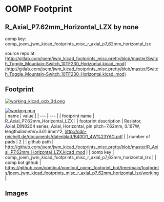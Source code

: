 # OOMP Footprint  
## R_Axial_P7.62mm_Horizontal_LZX  by none  
  
oomp key: oomp_joem_jwm_kicad_footprints_misc_r_axial_p7_62mm_horizontal_lzx  
  
source repo at: [http://gitlab.com/joem/jwm_kicad_footprints_misc.pretty/blob/master/Switch_Toggle_Mountain-Switch_10TF230_Horizontal.kicad_mod](http://gitlab.com/joem/jwm_kicad_footprints_misc.pretty/blob/master/Switch_Toggle_Mountain-Switch_10TF230_Horizontal.kicad_mod)  
## Footprint  
  
[![working_kicad_pcb_3d.png](working_kicad_pcb_3d_600.png)](working_kicad_pcb_3d.png)  
  
[![working.png](working_600.png)](working.png)  
| name | value | 
| --- | --- | 
| footprint name | R_Axial_P7.62mm_Horizontal_LZX | 
| footprint description | Resistor, Axial_DIN0204 series, Axial, Horizontal, pin pitch=7.62mm, 0.167W, length*diameter=3.6*1.6mm^2, http://cdn-reichelt.de/documents/datenblatt/B400/1_4W%23YAG.pdf | 
| number of pads | 2 | 
| github path | http://github.com/joem/jwm_kicad_footprints_misc.pretty/blob/master/R_Axial_P7.62mm_Horizontal_LZX.kicad_mod | 
| oomp key | oomp_joem_jwm_kicad_footprints_misc_r_axial_p7_62mm_horizontal_lzx | 
| oomp bot github | https://github.com/oomlout/oomlout_oomp_footprint_bot/tree/main/footprints/joem_jwm_kicad_footprints_misc_r_axial_p7_62mm_horizontal_lzx/working | 
## Images  
